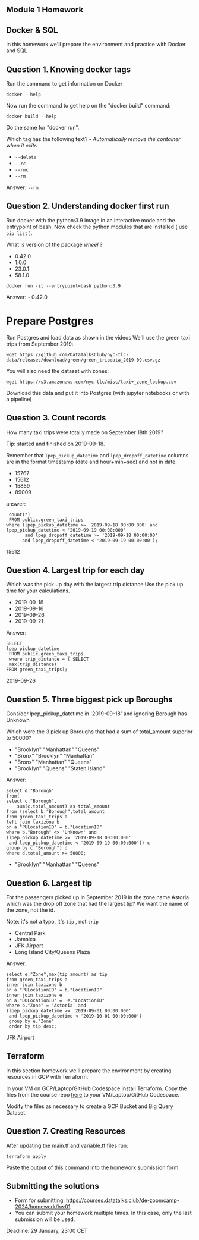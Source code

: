 ## Module 1 Homework

## Docker & SQL

In this homework we'll prepare the environment 
and practice with Docker and SQL


## Question 1. Knowing docker tags

Run the command to get information on Docker 

```docker --help```

Now run the command to get help on the "docker build" command:

```docker build --help```

Do the same for "docker run".

Which tag has the following text? - *Automatically remove the container when it exits* 

- `--delete`
- `--rc`
- `--rmc`
- `--rm`

Answer: `--rm`

## Question 2. Understanding docker first run 

Run docker with the python:3.9 image in an interactive mode and the entrypoint of bash.
Now check the python modules that are installed ( use ```pip list``` ). 

What is version of the package *wheel* ?

- 0.42.0
- 1.0.0
- 23.0.1
- 58.1.0

`docker run -it --entrypoint=bash python:3.9`


Answer: - 0.42.0 


# Prepare Postgres

Run Postgres and load data as shown in the videos
We'll use the green taxi trips from September 2019:

```wget https://github.com/DataTalksClub/nyc-tlc-data/releases/download/green/green_tripdata_2019-09.csv.gz```

You will also need the dataset with zones:

```wget https://s3.amazonaws.com/nyc-tlc/misc/taxi+_zone_lookup.csv```

Download this data and put it into Postgres (with jupyter notebooks or with a pipeline)


## Question 3. Count records 

How many taxi trips were totally made on September 18th 2019?

Tip: started and finished on 2019-09-18. 

Remember that `lpep_pickup_datetime` and `lpep_dropoff_datetime` columns are in the format timestamp (date and hour+min+sec) and not in date.

- 15767
- 15612
- 15859
- 89009


answer:
```SELECT
 count(*)
 FROM public.green_taxi_trips
where (lpep_pickup_datetime >= '2019-09-18 00:00:000' and lpep_pickup_datetime < '2019-09-19 00:00:000'
	   and lpep_dropoff_datetime >= '2019-09-18 00:00:00'
	  and lpep_dropoff_datetime < '2019-09-19 00:00:00');
```
15612


## Question 4. Largest trip for each day

Which was the pick up day with the largest trip distance
Use the pick up time for your calculations.

- 2019-09-18
- 2019-09-16
- 2019-09-26
- 2019-09-21

Answer: 
```
SELECT
lpep_pickup_datetime
 FROM public.green_taxi_trips
 where trip_distance = ( SELECT 
 max(trip_distance)
FROM green_taxi_trips);
```
2019-09-26

## Question 5. Three biggest pick up Boroughs

Consider lpep_pickup_datetime in '2019-09-18' and ignoring Borough has Unknown

Which were the 3 pick up Boroughs that had a sum of total_amount superior to 50000?
 
- "Brooklyn" "Manhattan" "Queens"
- "Bronx" "Brooklyn" "Manhattan"
- "Bronx" "Manhattan" "Queens" 
- "Brooklyn" "Queens" "Staten Island"

Answer:
```
select d."Borough"
from(
select c."Borough",
    sum(c.total_amount) as total_amount
from (select b."Borough",total_amount
from green_taxi_trips a
left join taxizone b
on a."PULocationID" = b."LocationID"
where b."Borough" <> 'Unknown' and 
(lpep_pickup_datetime >= '2019-09-18 00:00:000' 
 and lpep_pickup_datetime < '2019-09-19 00:00:000')) c
group by c."Borough") d
where d.total_amount >= 50000;
```

- "Brooklyn" "Manhattan" "Queens"

## Question 6. Largest tip

For the passengers picked up in September 2019 in the zone name Astoria which was the drop off zone that had the largest tip?
We want the name of the zone, not the id.

Note: it's not a typo, it's `tip` , not `trip`

- Central Park
- Jamaica
- JFK Airport
- Long Island City/Queens Plaza

Answer:
```
select e."Zone",max(tip_amount) as tip
from green_taxi_trips a
inner join taxizone b
on a."PULocationID" = b."LocationID"
inner join taxizone e
on a."DOLocationID" =  e."LocationID" 
where b."Zone" = 'Astoria' and 
(lpep_pickup_datetime >= '2019-09-01 00:00:000' 
 and lpep_pickup_datetime < '2019-10-01 00:00:000')
 group by e."Zone"
 order by tip desc;
 ```

 JFK Airport


## Terraform

In this section homework we'll prepare the environment by creating resources in GCP with Terraform.

In your VM on GCP/Laptop/GitHub Codespace install Terraform. 
Copy the files from the course repo
[here](https://github.com/DataTalksClub/data-engineering-zoomcamp/tree/main/01-docker-terraform/1_terraform_gcp/terraform) to your VM/Laptop/GitHub Codespace.

Modify the files as necessary to create a GCP Bucket and Big Query Dataset.


## Question 7. Creating Resources

After updating the main.tf and variable.tf files run:

```
terraform apply
```

Paste the output of this command into the homework submission form.


## Submitting the solutions

* Form for submitting: https://courses.datatalks.club/de-zoomcamp-2024/homework/hw01
* You can submit your homework multiple times. In this case, only the last submission will be used. 

Deadline: 29 January, 23:00 CET
